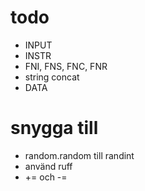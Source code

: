 # todo

- INPUT
- INSTR
- FNI, FNS, FNC, FNR
- string concat
- DATA


# snygga till
- random.random till randint
- använd ruff
- += och -=
